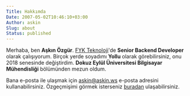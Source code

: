 ```yaml
---
Title: Hakkımda
Date: 2007-05-02T10:46:10+03:00
Author: askin
Slug: about
Status: published
---
```


Merhaba, ben **Aşkın Özgür**. [FYK Teknoloji](https://fykmobile.com/)'de **Senior Backend Developer** olarak çalışıyorum. Birçok yerde soyadımı **Yollu** olarak görebilirsiniz, onu 2018 senesinde değiştirdim. **Dokuz Eylül Üniversitesi Bilgisayar Mühendisliği** bölümünden mezun oldum.

Bana e-posta ile ulaşmak için [askin@askin.ws](mailto:askin@askin.ws) e-posta adresini kullanabilirsiniz. Özgeçmişimi görmek
isterseniz [buradan](https://askin.ws/resume/) ulaşabilirsiniz.
